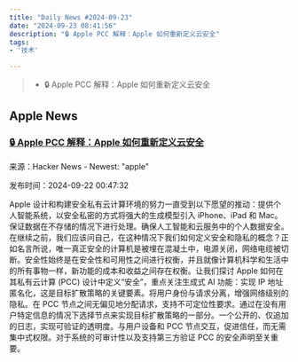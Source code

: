 ```yaml
---
title: "Daily News #2024-09-23"
date: "2024-09-23 08:41:56"
description: "🔒 Apple PCC 解释：Apple 如何重新定义云安全"
tags: 
- '技术'

---
```


> - 🔒 Apple PCC 解释：Apple 如何重新定义云安全

## Apple News

### [🔒 Apple PCC 解释：Apple 如何重新定义云安全](https://www.tostring.ai/p/apple-pcc-explained-how-apple-redefines)

来源：Hacker News - Newest: "apple"

发布时间：2024-09-22 00:47:32

Apple 设计和构建安全私有云计算环境的努力一直受到以下愿望的推动：提供个人智能系统，以安全私密的方式将强大的生成模型引入 iPhone、iPad 和 Mac。保证数据在不存储的情况下进行处理。确保人工智能和云服务中的个人数据安全。在继续之前，我们应该问自己，在这种情况下我们如何定义安全和隐私的概念？正如名言所说，唯一真正安全的计算机是被埋在混凝土中，电源关闭，网络电缆被切断。安全性始终是在安全性和可用性之间进行权衡，并且就像计算机科学和生活中的所有事物一样，新功能的成本和收益之间存在权衡。让我们探讨 Apple 如何在其私有云计算 (PCC) 设计中定义“安全”，重点关注生成式 AI 功能：实现 IP 地址匿名化，这是目标扩散策略的关键要素。将用户身份与请求分离，增强网络级别的隐私。在 PCC 节点之间无偏见地分配请求，支持不可定位性要求。通过在没有用户特定信息的情况下选择节点来实现目标扩散策略的一部分。一个公开的、仅追加的日志，实现可验证的透明度。与用户设备和 PCC 节点交互，促进信任，而无需集中式权限。对于系统的可审计性以及支持第三方验证 PCC 的安全声明至关重要。
